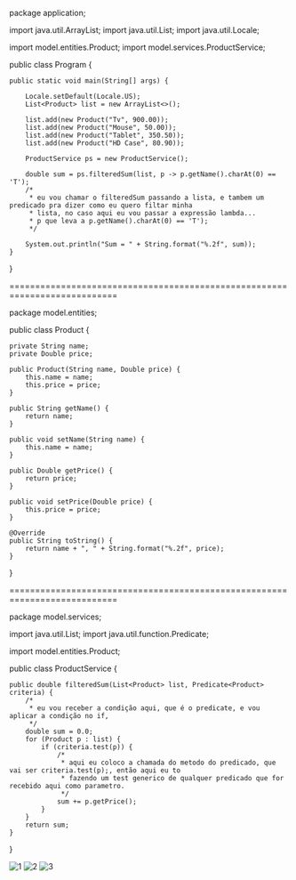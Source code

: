package application;

import java.util.ArrayList;
import java.util.List;
import java.util.Locale;

import model.entities.Product;
import model.services.ProductService;

public class Program {
	
	public static void main(String[] args) {

		Locale.setDefault(Locale.US);
		List<Product> list = new ArrayList<>();

		list.add(new Product("Tv", 900.00));
		list.add(new Product("Mouse", 50.00));
		list.add(new Product("Tablet", 350.50));
		list.add(new Product("HD Case", 80.90));

		ProductService ps = new ProductService();
		
		double sum = ps.filteredSum(list, p -> p.getName().charAt(0) == 'T');
		/*
		 * eu vou chamar o filteredSum passando a lista, e tambem um predicado pra dizer como eu quero filtar minha
		 * lista, no caso aqui eu vou passar a expressão lambda...
		 * p que leva a p.getName().charAt(0) == 'T');
		 */
 
		System.out.println("Sum = " + String.format("%.2f", sum));
	}
}

===========================================================================

package model.entities;

public class Product {

	private String name;
	private Double price;
	
	public Product(String name, Double price) {
		this.name = name;
		this.price = price;
	}

	public String getName() {
		return name;
	}

	public void setName(String name) {
		this.name = name;
	}

	public Double getPrice() {
		return price;
	}
 
	public void setPrice(Double price) {
		this.price = price;
	}

	@Override
	public String toString() {
		return name + ", " + String.format("%.2f", price);
	}
}

===========================================================================

package model.services;

import java.util.List;
import java.util.function.Predicate;

import model.entities.Product;

public class ProductService {

	public double filteredSum(List<Product> list, Predicate<Product> criteria) {
		/*
		 * eu vou receber a condição aqui, que é o predicate, e vou aplicar a condição no if, 
		 */
		double sum = 0.0;
		for (Product p : list) {
			if (criteria.test(p)) {
				/*
				 * aqui eu coloco a chamada do metodo do predicado, que vai ser criteria.test(p);, então aqui eu to
				 * fazendo um test generico de qualquer predicado que for recebido aqui como parametro. 
				 */
				sum += p.getPrice();
			}
		}
		return sum;
	}
}

![1](https://user-images.githubusercontent.com/61166475/155025118-377688cc-d31d-4d3e-b1f6-03d85c91c8ff.png)
![2](https://user-images.githubusercontent.com/61166475/155025119-cb2f8b11-803f-41c9-9b92-bd03c81aeeb1.png)
![3](https://user-images.githubusercontent.com/61166475/155025120-91d698c5-de19-4612-be1f-7d0d0e69e65a.png)
